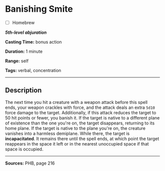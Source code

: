 # Banishing Smite

- [ ] Homebrew

***5th-level abjuration***

**Casting Time:** bonus action

**Duration:** 1 minute

**Range:** self

**Tags:** verbal, concentration

---

## Description
The next time you hit a creature with a weapon attack before this spell ends, your weapon crackles with force, and the attack deals an extra `5d10` force damage to the target.
Additionally, if this attack reduces the target to 50 hit points or fewer, you banish it.
If the target is native to a different plane of existence than the one you're on, the target disappears, returning to its home plane.
If the target is native to the plane you're on, the creature vanishes into a harmless demiplane.
While there, the target is **incapacitated**.
It remains there until the spell ends, at which point the target reappears in the space it left or in the nearest unoccupied space if that space is occupied.

---

**Sources:** PHB, page 216
